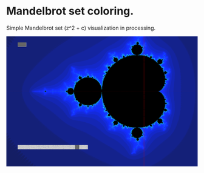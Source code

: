 # Mandelbrot set coloring.
Simple Mandelbrot set (z^2 + c) visualization in processing.


![Image of the mandelbrot set](https://github.com/MaximeFth/Mandelbrot/blob/master/mandelbrot.png)
